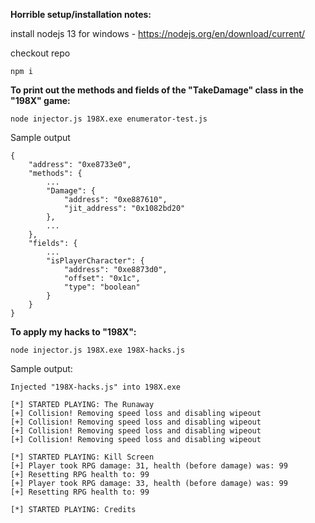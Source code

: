 **Horrible setup/installation notes:**

install nodejs 13 for windows - https://nodejs.org/en/download/current/

checkout repo

```
npm i
```

**To print out the methods and fields of the "TakeDamage" class in the "198X" game:**
```
node injector.js 198X.exe enumerator-test.js
```
Sample output
```
{
    "address": "0xe8733e0",
    "methods": {
        ...
        "Damage": {
            "address": "0xe887610",
            "jit_address": "0x1082bd20"
        },
        ...
    },
    "fields": {
        ...
        "isPlayerCharacter": {
            "address": "0xe8873d0",
            "offset": "0x1c",
            "type": "boolean"
        }
    }
}
```

**To apply my hacks to "198X":**
```
node injector.js 198X.exe 198X-hacks.js
```

Sample output:
```
Injected "198X-hacks.js" into 198X.exe

[*] STARTED PLAYING: The Runaway
[+] Collision! Removing speed loss and disabling wipeout
[+] Collision! Removing speed loss and disabling wipeout
[+] Collision! Removing speed loss and disabling wipeout
[+] Collision! Removing speed loss and disabling wipeout

[*] STARTED PLAYING: Kill Screen
[+] Player took RPG damage: 31, health (before damage) was: 99
[+] Resetting RPG health to: 99
[+] Player took RPG damage: 33, health (before damage) was: 99
[+] Resetting RPG health to: 99

[*] STARTED PLAYING: Credits
```
